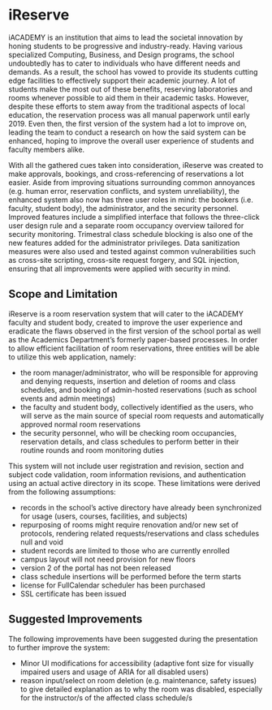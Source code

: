 # iReserve
iACADEMY is an institution that aims to lead the societal innovation by honing students to be progressive and industry-ready. Having various specialized Computing, Business, and Design programs, the school undoubtedly has to cater to individuals who have different needs and demands. As a result, the school has vowed to provide its students cutting edge facilities to effectively support their academic journey. A lot of students make the most out of these benefits, reserving laboratories and rooms whenever possible to aid them in their academic tasks. However, despite these efforts to stem away from the traditional aspects of local education, the reservation process was all manual paperwork until early 2019. Even then, the first version of the system had a lot to improve on, leading the team to conduct a research on how the said system can be enhanced, hoping to improve the overall user experience of students and faculty members alike.

With all the gathered cues taken into consideration, iReserve was created to make approvals, bookings, and cross-referencing of reservations a lot easier. Aside from improving situations surrounding common annoyances (e.g. human error, reservation conflicts, and system unreliability), the enhanced system also now has three user roles in mind: the bookers (i.e. faculty, student body), the administrator, and the security personnel. Improved features include a simplified interface that follows the three-click user design rule and a separate room occupancy overview tailored for security monitoring. Trimestral class schedule blocking is also one of the new features added for the administrator privileges. Data sanitization measures were also used and tested against common vulnerabilities such as cross-site scripting, cross-site request forgery, and SQL injection, ensuring that all improvements were applied with security in mind.

## Scope and Limitation

iReserve is a room reservation system that will cater to the iACADEMY faculty and student body, created to improve the user experience and eradicate the flaws observed in the first version of the school portal as well as the Academics Department’s formerly paper-based processes. In order to allow efficient facilitation of room reservations, three entities will be able to utilize this web application, namely:
- the room manager/administrator, who will be responsible for approving and denying requests, insertion and deletion of rooms and class schedules, and booking of admin-hosted reservations (such as school events and admin meetings)
- the faculty and student body, collectively identified as the users, who will serve as the main source of special room requests and automatically approved normal room reservations
- the security personnel, who will be checking room occupancies, reservation details, and class schedules to perform better in their routine rounds and room monitoring duties

This system will not include user registration and revision, section and subject code validation, room information revisions, and authentication using an actual active directory in its scope. These limitations were derived from the following assumptions:
- records in the school’s active directory have already been synchronized for usage (users, courses, facilities, and subjects)
- repurposing of rooms might require renovation and/or new set of protocols, rendering related requests/reservations and class schedules null and void
- student records are limited to those who are currently enrolled
- campus layout will not need provision for new floors
- version 2 of the portal has not been released
- class schedule insertions will be performed before the term starts
- license for FullCalendar scheduler has been purchased
- SSL certificate has been issued

## Suggested Improvements

The following improvements have been suggested during the presentation to further improve the system:
- Minor UI modifications for accessibility (adaptive font size for visually impaired users and usage of ARIA for all disabled users)
- reason input/select on room deletion (e.g. maintenance, safety issues) to give detailed explanation as to why the room was disabled, especially for the instructor/s of the affected class schedule/s

